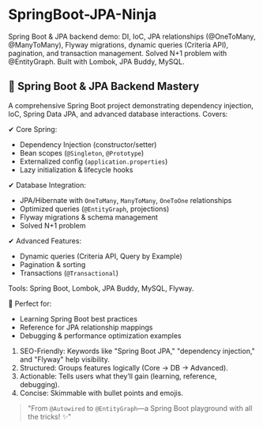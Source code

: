 # SpringBoot-JPA-Ninja
Spring Boot &amp; JPA backend demo: DI, IoC, JPA relationships (@OneToMany, @ManyToMany), Flyway migrations, dynamic queries (Criteria API), pagination, and transaction management. Solved N+1 problem with @EntityGraph. Built with Lombok, JPA Buddy, MySQL.




## 🚀 Spring Boot & JPA Backend Mastery  
A comprehensive Spring Boot project demonstrating dependency injection, IoC, Spring Data JPA, and advanced database interactions. Covers:  

✔ Core Spring:  
- Dependency Injection (constructor/setter)  
- Bean scopes (`@Singleton`, `@Prototype`)  
- Externalized config (`application.properties`)  
- Lazy initialization & lifecycle hooks  

✔ Database Integration:  
- JPA/Hibernate with `OneToMany`, `ManyToMany`, `OneToOne` relationships  
- Optimized queries (`@EntityGraph`, projections)  
- Flyway migrations & schema management  
- Solved N+1 problem  

✔ Advanced Features:  
- Dynamic queries (Criteria API, Query by Example)  
- Pagination & sorting  
- Transactions (`@Transactional`)  

Tools: Spring Boot, Lombok, JPA Buddy, MySQL, Flyway.  

🔧 Perfect for:  
- Learning Spring Boot best practices  
- Reference for JPA relationship mappings  
- Debugging & performance optimization examples  

  

1. SEO-Friendly: Keywords like "Spring Boot JPA," "dependency injection," and "Flyway" help visibility.  
2. Structured: Groups features logically (Core → DB → Advanced).  
3. Actionable: Tells users what they’ll gain (learning, reference, debugging).  
4. Concise: Skimmable with bullet points and emojis.  

> "From `@Autowired` to `@EntityGraph`—a Spring Boot playground with all the tricks! ✨"  


